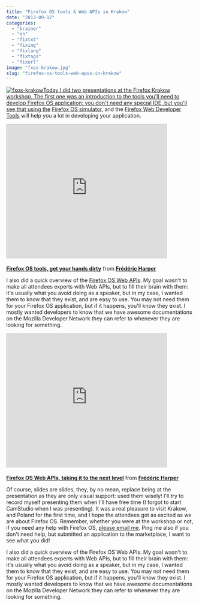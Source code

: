 ```yaml
---
title: "Firefox OS tools & Web APIs in Krakow"
date: "2013-09-12"
categories: 
  - "brainer"
  - "en"
  - "fixtxt"
  - "fiximg"
  - "fixlang"
  - "fixtags"
  - "fixurl"
image: "fxos-krakow.jpg"
slug: "firefox-os-tools-web-apis-in-krakow"
---
```


[![fxos-krakow](images/fxos-krakow.jpg)Today I did two presentations at the Firefox Krakow workshop. The first one was an introduction to the tools you'll need to develop Firefox OS application: you don't need any special IDE, but you'll see that using the](http://fred.dev/content/uploads/2013/09/fxos-krakow.jpg) [Firefox OS simulator](https://addons.mozilla.org/pl/firefox/addon/firefox-os-simulator/), and the [Firefox Web Developer Tools](https://developer.mozilla.org/en-US/docs/Tools) will help you a lot in developing your application.

<iframe src="https://www.slideshare.net/slideshow/embed_code/key/2msm11DXjRxW96" width="427" height="356" frameborder="0" marginwidth="0" marginheight="0" scrolling="no" style="border:1px solid #CCC;border-width:1px;margin-bottom:5px;max-width:100%" allowfullscreen></iframe>

**[Firefox OS tools, get your hands dirty](https://www.slideshare.net/fredericharper/firefox-os-tools-get-your-hands-dirty "Firefox OS tools, get your hands dirty")** from **[Frédéric Harper](https://www.slideshare.net/fredericharper)**

I also did a quick overview of the [Firefox OS Web APIs](https://developer.mozilla.org/en-US/docs/WebAPI). My goal wasn't to make all attendees experts with Web APIs, but to fill their brain with them: it's usually what you avoid doing as a speaker, but in my case, I wanted them to know that they exist, and are easy to use. You may not need them for your Firefox OS application, but if it happens, you'll know they exist. I mostly wanted developers to know that we have awesome documentations on the Mozilla Developer Network they can refer to whenever they are looking for something.

<iframe src="https://www.slideshare.net/slideshow/embed_code/key/lO4MmZPPnJK06n" width="427" height="356" frameborder="0" marginwidth="0" marginheight="0" scrolling="no" style="border:1px solid #CCC;border-width:1px;margin-bottom:5px;max-width:100%" allowfullscreen></iframe>

**[Firefox OS Web APIs, taking it to the next level](https://www.slideshare.net/fredericharper/firefox-os-web-apis-taking-it-to-the-next-level "Firefox OS Web APIs, taking it to the next level")** from **[Frédéric Harper](https://www.slideshare.net/fredericharper)**

Of course, slides are slides, they, by no mean, replace being at the presentation as they are only visual support: used them wisely! I'll try to record myself presenting them when I'll have free time (I forgot to start CamStudio when I was presenting). It was a real pleasure to visit Krakow, and Poland for the first time, and I hope the attendees got as excited as we are about Firefox OS. Remember, whether you were at the workshop or not, if you need any help with Firefox OS, [please email me](mailto:fharper@mozilla.com). Ping me also if you don't need help, but submitted an application to the marketplace, I want to see what you did!

I also did a quick overview of the Firefox OS Web APIs. My goal wasn't to make all attendees experts with Web APIs, but to fill their brain with them: it's usually what you avoid doing as a speaker, but in my case, I wanted them to know that they exist, and are easy to use. You may not need them for your Firefox OS application, but if it happens, you'll know they exist. I mostly wanted developers to know that we have awesome documentations on the Mozilla Developer Network they can refer to whenever they are looking for something.
